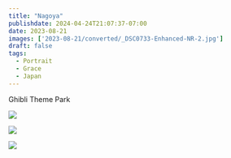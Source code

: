 ```yaml
---
title: "Nagoya"
publishdate: 2024-04-24T21:07:37-07:00
date: 2023-08-21
images: ['2023-08-21/converted/_DSC0733-Enhanced-NR-2.jpg']
draft: false
tags:
  - Portrait
  - Grace
  - Japan
---
```


Ghibli Theme Park

![](2023-08-21/converted/_DSC0733-Enhanced-NR-2.jpg)

![](2023-08-21/converted/_DSC0744.jpg)

![](2023-08-21/converted/_DSC0774.jpg)